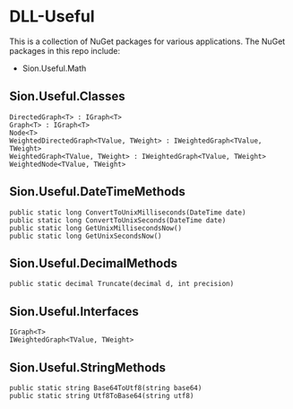 # DLL-Useful

This is a collection of NuGet packages for various applications.
The NuGet packages in this repo include:

- Sion.Useful.Math

## Sion.Useful.Classes

```
DirectedGraph<T> : IGraph<T>
Graph<T> : IGraph<T>
Node<T>
WeightedDirectedGraph<TValue, TWeight> : IWeightedGraph<TValue, TWeight>
WeightedGraph<TValue, TWeight> : IWeightedGraph<TValue, TWeight>
WeightedNode<TValue, TWeight>
```

## Sion.Useful.DateTimeMethods

```
public static long ConvertToUnixMilliseconds(DateTime date)
public static long ConvertToUnixSeconds(DateTime date)
public static long GetUnixMillisecondsNow()
public static long GetUnixSecondsNow()
```

## Sion.Useful.DecimalMethods

```
public static decimal Truncate(decimal d, int precision)
```

## Sion.Useful.Interfaces

```
IGraph<T>
IWeightedGraph<TValue, TWeight>
```

## Sion.Useful.StringMethods

```
public static string Base64ToUtf8(string base64)
public static string Utf8ToBase64(string utf8)
```
